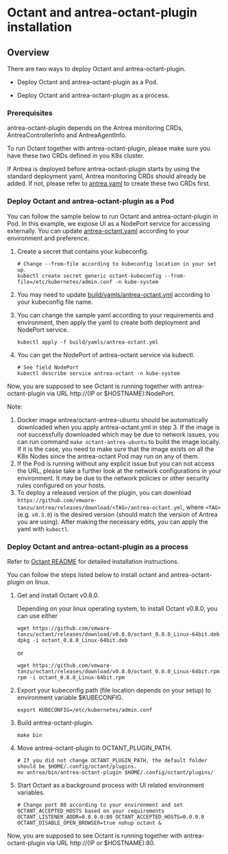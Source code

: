# Octant and antrea-octant-plugin installation

## Overview

There are two ways to deploy Octant and antrea-octant-plugin.

* Deploy Octant and antrea-octant-plugin as a Pod.

* Deploy Octant and antrea-octant-plugin as a process.


### Prerequisites
antrea-octant-plugin depends on the Antrea monitoring CRDs, AntreaControllerInfo and AntreaAgentInfo.

To run Octant together with antrea-octant-plugin, please make sure you have these two CRDs defined in you K8s cluster.

If Antrea is deployed before antrea-octant-plugin starts by using the standard deployment yaml, Antrea monitoring
CRDs should already be added. If not, please refer to [antrea.yaml](/build/yamls/antrea.yml) to
create these two CRDs first.

### Deploy Octant and antrea-octant-plugin as a Pod

You can follow the sample below to run Octant and antrea-octant-plugin in Pod.
In this example, we expose UI as a NodePort service for accessing externally.
You can update [antrea-octant.yaml](build/yamls/antrea-octant.yml) according to
your environment and preference.

1. Create a secret that contains your kubeconfig.

    ```
    # Change --from-file according to kubeconfig location in your set up.
    kubectl create secret generic octant-kubeconfig --from-file=/etc/kubernetes/admin.conf -n kube-system
    ```

2. You may need to update [build/yamls/antrea-octant.yml](/build/yamls/antrea-octant.yml) according to your kubeconfig file name.

3. You can change the sample yaml according to your requirements and environment, then apply the yaml to create both deployment and NodePort service.

    ```
    kubectl apply -f build/yamls/antrea-octant.yml
    ```
4. You can get the NodePort of antrea-octant service via kubectl.

    ```
    # See field NodePort
    kubectl describe service antrea-octant -n kube-system
    ```

Now, you are supposed to see Octant is running together with antrea-octant-plugin via URL http://(IP or $HOSTNAME):NodePort.

Note:
1. Docker image antrea/octant-antrea-ubuntu should be automatically downloaded
when you apply antrea-octant.yml in step 3. If the image is not successfully
downloaded which may be due to network issues, you can run command `make
octant-antrea-ubuntu` to build the image locally. If it is the case, you need
to make sure that the image exists on all the K8s Nodes since the antrea-octant
Pod may run on any of them.
2. If the Pod is running without any explicit issue but you can not access the
URL, please take a further look at the network configurations in your
environment. It may be due to the network policies or other security rules
configured on your hosts.
3. To deploy a released version of the plugin, you can download
`https://github.com/vmware-tanzu/antrea/releases/download/<TAG>/antrea-octant.yml`,
where `<TAG>` (e.g. `v0.3.0`) is the desired version (should match the version
of Antrea you are using). After making the necessary edits, you can apply the
yaml with `kubectl`.

### Deploy Octant and antrea-octant-plugin as a process

Refer to [Octant README](https://github.com/vmware-tanzu/octant/blob/master/README.md#installation) for 
detailed installation instructions.

You can follow the steps listed below to install octant and antrea-octant-plugin on linux.

1. Get and install Octant v0.8.0.

    Depending on your linux operating system, to install Octant v0.8.0, you can use either
    ```
    wget https://github.com/vmware-tanzu/octant/releases/download/v0.8.0/octant_0.8.0_Linux-64bit.deb
    dpkg -i octant_0.8.0_Linux-64bit.deb
    ```
    or
    ```
    wget https://github.com/vmware-tanzu/octant/releases/download/v0.8.0/octant_0.8.0_Linux-64bit.rpm
    rpm -i octant_0.8.0_Linux-64bit.rpm
    ```

2. Export your kubeconfig path (file location depends on your setup) to environment variable $KUBECONFIG.

    ```
    export KUBECONFIG=/etc/kubernetes/admin.conf
    ```

3. Build antrea-octant-plugin.

    ```
    make bin
    ```

4. Move antrea-octant-plugin to OCTANT_PLUGIN_PATH.

    ```
    # If you did not change OCTANT_PLUGIN_PATH, the default folder should be $HOME/.config/octant/plugins.
    mv antrea/bin/antrea-octant-plugin $HOME/.config/octant/plugins/
    ```

5. Start Octant as a background process with UI related environment variables.

    ```
    # Change port 80 according to your environment and set OCTANT_ACCEPTED_HOSTS based on your requirements
    OCTANT_LISTENER_ADDR=0.0.0.0:80 OCTANT_ACCEPTED_HOSTS=0.0.0.0 OCTANT_DISABLE_OPEN_BROWSER=true nohup octant &
    ```

Now, you are supposed to see Octant is running together with antrea-octant-plugin via URL http://(IP or $HOSTNAME):80.
